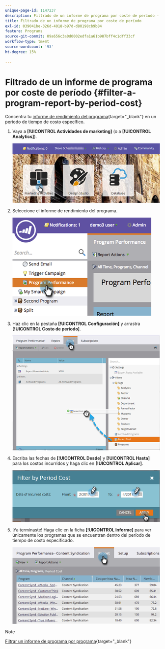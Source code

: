 ```yaml
---
unique-page-id: 1147237
description: Filtrado de un informe de programa por coste de período - Documentos de Marketo - Documentación del producto
title: Filtrado de un informe de programa por coste de período
exl-id: 039041be-326d-4018-b97d-d80198cb9b84
feature: Programs
source-git-commit: 09a656c3a0d0002edfa1a61b987bff4c1dff33cf
workflow-type: tm+mt
source-wordcount: '93'
ht-degree: 15%

---
```


# Filtrado de un informe de programa por coste de período {#filter-a-program-report-by-period-cost}

Concentra tu [informe de rendimiento del programa](/help/marketo/product-docs/core-marketo-concepts/programs/program-performance-report/create-a-program-performance-report.md){target="_blank"} en un periodo de tiempo de costo específico.

1. Vaya a **[!UICONTROL Actividades de marketing]** (o a **[!UICONTROL Analytics]**).

   ![](assets/login-marketing-activities-1.png)

1. Seleccione el informe de rendimiento del programa.

   ![](assets/image2014-9-23-16-3a22-3a52.png)

1. Haz clic en la pestaña **[!UICONTROL Configuración]** y arrastra **[!UICONTROL Costo de período]**.

   ![](assets/lm-86194-1.png)

1. Escriba las fechas de **[!UICONTROL Desde]** y **[!UICONTROL Hasta]** para los costos incurridos y haga clic en **[!UICONTROL Aplicar]**.

   ![](assets/lm-86194-2a-hands.png)

1. ¡Ya terminaste! Haga clic en la ficha **[!UICONTROL Informe]** para ver únicamente los programas que se encuentran dentro del período de tiempo de costo especificado.

   ![](assets/lm-86194-report-tab.png)

>[!NOTE]
>
>[Filtrar un informe de programa por programa](/help/marketo/product-docs/core-marketo-concepts/programs/program-performance-report/filter-a-program-report-by-program.md){target="_blank"}
